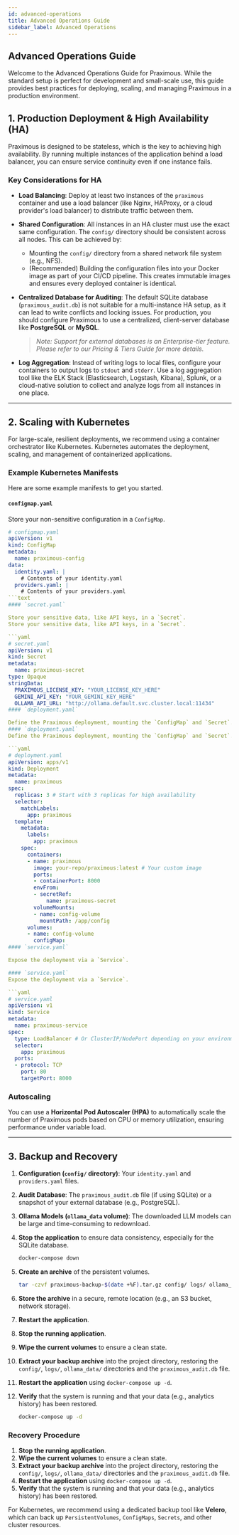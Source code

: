 ```yaml
---
id: advanced-operations
title: Advanced Operations Guide
sidebar_label: Advanced Operations
---
```


## Advanced Operations Guide

Welcome to the Advanced Operations Guide for Praximous. While the standard setup is perfect for development and small-scale use, this guide provides best practices for deploying, scaling, and managing Praximous in a production environment.

## 1. Production Deployment & High Availability (HA)

Praximous is designed to be stateless, which is the key to achieving high availability. By running multiple instances of the application behind a load balancer, you can ensure service continuity even if one instance fails.

### Key Considerations for HA

* **Load Balancing**: Deploy at least two instances of the `praximous` container and use a load balancer (like Nginx, HAProxy, or a cloud provider's load balancer) to distribute traffic between them.

* **Shared Configuration**: All instances in an HA cluster must use the exact same configuration. The `config/` directory should be consistent across all nodes. This can be achieved by:
  * Mounting the `config/` directory from a shared network file system (e.g., NFS).
  * (Recommended) Building the configuration files into your Docker image as part of your CI/CD pipeline. This creates immutable images and ensures every deployed container is identical.

* **Centralized Database for Auditing**: The default SQLite database (`praximous_audit.db`) is not suitable for a multi-instance HA setup, as it can lead to write conflicts and locking issues. For production, you should configure Praximous to use a centralized, client-server database like **PostgreSQL** or **MySQL**.
  > *Note: Support for external databases is an Enterprise-tier feature. Please refer to our Pricing & Tiers Guide for more details.*

* **Log Aggregation**: Instead of writing logs to local files, configure your containers to output logs to `stdout` and `stderr`. Use a log aggregation tool like the ELK Stack (Elasticsearch, Logstash, Kibana), Splunk, or a cloud-native solution to collect and analyze logs from all instances in one place.

---

## 2. Scaling with Kubernetes

For large-scale, resilient deployments, we recommend using a container orchestrator like Kubernetes. Kubernetes automates the deployment, scaling, and management of containerized applications.

### Example Kubernetes Manifests

Here are some example manifests to get you started.

#### `configmap.yaml`

Store your non-sensitive configuration in a `ConfigMap`.

```yaml
# configmap.yaml
apiVersion: v1
kind: ConfigMap
metadata:
  name: praximous-config
data:
  identity.yaml: |
    # Contents of your identity.yaml
  providers.yaml: |
    # Contents of your providers.yaml
```text
#### `secret.yaml`

Store your sensitive data, like API keys, in a `Secret`.
Store your sensitive data, like API keys, in a `Secret`.

```yaml
# secret.yaml
apiVersion: v1
kind: Secret
metadata:
  name: praximous-secret
type: Opaque
stringData:
  PRAXIMOUS_LICENSE_KEY: "YOUR_LICENSE_KEY_HERE"
  GEMINI_API_KEY: "YOUR_GEMINI_KEY_HERE"
  OLLAMA_API_URL: "http://ollama.default.svc.cluster.local:11434"
#### `deployment.yaml`

Define the Praximous deployment, mounting the `ConfigMap` and `Secret`.
#### `deployment.yaml`
Define the Praximous deployment, mounting the `ConfigMap` and `Secret`.

```yaml
# deployment.yaml
apiVersion: apps/v1
kind: Deployment
metadata:
  name: praximous
spec:
  replicas: 3 # Start with 3 replicas for high availability
  selector:
    matchLabels:
      app: praximous
  template:
    metadata:
      labels:
        app: praximous
    spec:
      containers:
      - name: praximous
        image: your-repo/praximous:latest # Your custom image
        ports:
        - containerPort: 8000
        envFrom:
        - secretRef:
            name: praximous-secret
        volumeMounts:
        - name: config-volume
          mountPath: /app/config
      volumes:
      - name: config-volume
        configMap:
#### `service.yaml`

Expose the deployment via a `Service`.

#### `service.yaml`
Expose the deployment via a `Service`.

```yaml
# service.yaml
apiVersion: v1
kind: Service
metadata:
  name: praximous-service
spec:
  type: LoadBalancer # Or ClusterIP/NodePort depending on your environment
  selector:
    app: praximous
  ports:
  - protocol: TCP
    port: 80
    targetPort: 8000
```

### Autoscaling

You can use a **Horizontal Pod Autoscaler (HPA)** to automatically scale the number of Praximous pods based on CPU or memory utilization, ensuring performance under variable load.

---

## 3. Backup and Recovery

1. **Configuration (`config/` directory)**: Your `identity.yaml` and `providers.yaml` files.
2. **Audit Database**: The `praximous_audit.db` file (if using SQLite) or a snapshot of your external database (e.g., PostgreSQL).
3. **Ollama Models (`ollama_data` volume)**: The downloaded LLM models can be large and time-consuming to redownload.
4. **Stop the application** to ensure data consistency, especially for the SQLite database.

    ```bash
    docker-compose down
    ```

5. **Create an archive** of the persistent volumes.

    ```bash
    tar -czvf praximous-backup-$(date +%F).tar.gz config/ logs/ ollama_data/ praximous_audit.db
    ```

6. **Store the archive** in a secure, remote location (e.g., an S3 bucket, network storage).

7. **Restart the application**.

8. **Stop the running application**.
9. **Wipe the current volumes** to ensure a clean state.
10. **Extract your backup archive** into the project directory, restoring the `config/`, `logs/`, `ollama_data/` directories and the `praximous_audit.db` file.
11. **Restart the application** using `docker-compose up -d`.
12. **Verify** that the system is running and that your data (e.g., analytics history) has been restored.

    ```bash
    docker-compose up -d
    ```

### Recovery Procedure

1. **Stop the running application**.
2. **Wipe the current volumes** to ensure a clean state.
3. **Extract your backup archive** into the project directory, restoring the `config/`, `logs/`, `ollama_data/` directories and the `praximous_audit.db` file.
4. **Restart the application** using `docker-compose up -d`.
5. **Verify** that the system is running and that your data (e.g., analytics history) has been restored.

For Kubernetes, we recommend using a dedicated backup tool like **Velero**, which can back up `PersistentVolumes`, `ConfigMaps`, `Secrets`, and other cluster resources.
